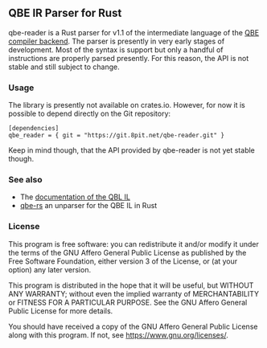## QBE IR Parser for Rust

qbe-reader is a Rust parser for v1.1 of the intermediate language of the [QBE compiler backend][qbe web].
The parser is presently in very early stages of development.
Most of the syntax is support but only a handful of instructions are properly parsed presently.
For this reason, the API is not stable and still subject to change.

### Usage

The library is presently not available on crates.io.
However, for now it is possible to depend directly on the Git repository:

    [dependencies]
    qbe_reader = { git = "https://git.8pit.net/qbe-reader.git" }

Keep in mind though, that the API provided by qbe-reader is not yet stable though.

### See also

* The [documentation of the QBL IL][qbe-il 1.1]
* [qbe-rs][qbe-rs github] an unparser for the QBE IL in Rust

### License

This program is free software: you can redistribute it and/or modify it
under the terms of the GNU Affero General Public License as published by
the Free Software Foundation, either version 3 of the License, or (at
your option) any later version.

This program is distributed in the hope that it will be useful, but
WITHOUT ANY WARRANTY; without even the implied warranty of
MERCHANTABILITY or FITNESS FOR A PARTICULAR PURPOSE. See the GNU Affero
General Public License for more details.

You should have received a copy of the GNU Affero General Public License
along with this program. If not, see <https://www.gnu.org/licenses/>.

[qbe web]: https://c9x.me/compile/
[qbe-rs github]: https://github.com/garritfra/qbe-rs
[qbe-il 1.1]: https://c9x.me/compile/doc/il-v1.1.html
